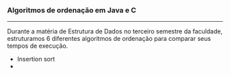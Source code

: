 
### Algoritmos de ordenação em Java e C

---

Durante a matéria de Estrutura de Dados no terceiro semestre da faculdade, estruturamos 6 diferentes algoritmos de ordenação para comparar seus tempos de execução.

- Insertion sort
- 
